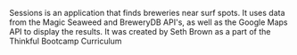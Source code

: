 Sessions is an application that finds breweries near surf spots. 
It uses data from the Magic Seaweed and BreweryDB API's, as well as 
the Google Maps API to display the results. It was created by Seth 
Brown as a part of the Thinkful Bootcamp Curriculum